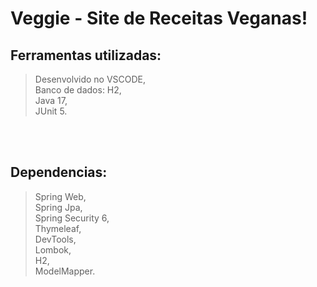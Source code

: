 # Veggie - Site de Receitas Veganas!

## Ferramentas utilizadas:
>Desenvolvido no VSCODE,<br>
>Banco de dados: H2,<br>
>Java 17,<br>
>JUnit 5.<br>

<br>
<br>


## Dependencias:
>Spring Web,<br>
>Spring Jpa,<br>
>Spring Security 6,<br>
>Thymeleaf,<br>
>DevTools,<br>
>Lombok,<br>
>H2,<br>
>ModelMapper.<br>


